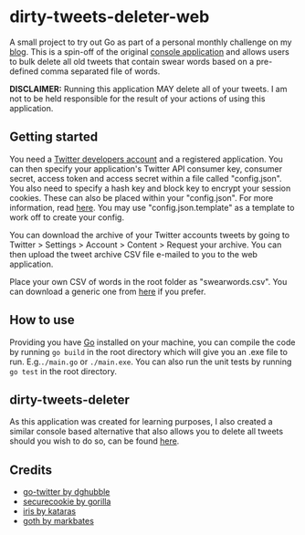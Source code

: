 # dirty-tweets-deleter-web
A small project to try out Go as part of a personal monthly challenge on my [blog](http://www.karam.io/2018/November-2018-Best-thing-since-bread/). This is a spin-off of the original [console application](https://github.com/karam94/dirty-tweets-deleter) and allows users to bulk delete all old tweets that contain swear words based on a pre-defined comma separated file of words.

**DISCLAIMER:** Running this application MAY delete all of your tweets. I am not to be held responsible for the result of your actions of using this application.

## Getting started
You need a [Twitter developers account](https://apps.twitter.com/) and a registered application. You can then specify your application's Twitter API consumer key, consumer secret, access token and access secret within a file called "config.json". You also need to specify a hash key and block key to encrypt your session cookies. These can also be placed within your "config.json". For more information, read [here](http://github.com/gorilla/securecookie). You may use "config.json.template" as a template to work off to create your config.

You can download the archive of your Twitter accounts tweets by going to Twitter > Settings > Account > Content > Request your archive. You can then upload the tweet archive CSV file e-mailed to you to the web application.

Place your own CSV of words in the root folder as "swearwords.csv". You can download a generic one from [here](http://www.bannedwordlist.com/) if you prefer.

## How to use
Providing you have [Go](https://golang.org/) installed on your machine, you can compile the code by running `go build` in the root directory which will give you an .exe file to run. E.g.`./main.go` or `./main.exe`. You can also run the unit tests by running `go test` in the root directory.

## dirty-tweets-deleter
As this application was created for learning purposes, I also created a similar console based alternative that also allows you to delete all tweets should you wish to do so, can be found [here](https://github.com/karam94/dirty-tweets-deleter).

## Credits
- [go-twitter by dghubble](github.com/dghubble/go-twitter)
- [securecookie by gorilla](github.com/gorilla/securecookie)
- [iris by kataras](github.com/kataras/iris)
- [goth by markbates](https://github.com/markbates/goth)
